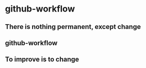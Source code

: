 # github-workflow
## There is nothing permanent, except change
## github-workflow
## To improve is to change
